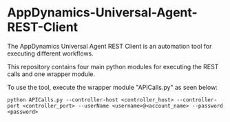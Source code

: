 # AppDynamics-Universal-Agent-REST-Client
The AppDynamics Universal Agent REST Client is an automation tool for executing different workflows. 

This repository contains four main python modules for executing the REST calls and one wrapper module.

To use the tool, execute the wrapper module "APICalls.py" as seen below:


`python APICalls.py --controller-host <controller_host> --controller-port <controller_port> --userName <username>@<account_name> --password <password>`

